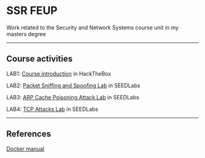 # SSR FEUP

Work related to the Security and Network Systems course unit in my masters degree

---

## Course activities

LAB1: [Course introduction](https://app.hackthebox.com/starting-point) in HackTheBox

LAB2: [Packet Sniffing and Spoofing Lab](https://seedsecuritylabs.org/Labs_20.04/Networking/Sniffing_Spoofing/) in SEEDLabs

LAB3: [ARP Cache Poisoning Attack Lab](https://seedsecuritylabs.org/Labs_20.04/Networking/ARP_Attack/) in SEEDLabs

LAB4: [TCP Attacks Lab](https://seedsecuritylabs.org/Labs_20.04/Networking/TCP_Attacks/) in SEEDLabs

---

## References

[Docker manual](https://github.com/seed-labs/seed-labs/blob/master/manuals/docker/SEEDManual-Container.md)
